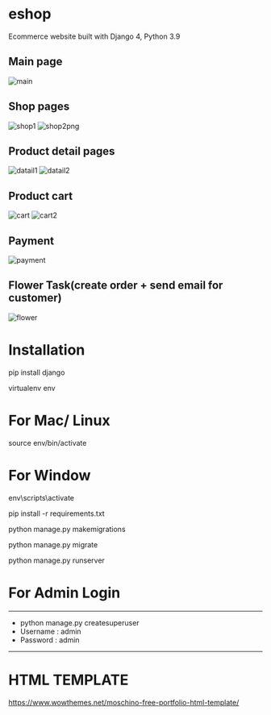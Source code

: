 # eshop
Ecommerce website built with Django 4, Python 3.9

## Main page
![main](https://user-images.githubusercontent.com/80154971/179810024-43aa4016-6bf9-4cd8-a6e5-c0e1292c0d41.png)

## Shop pages
![shop1](https://user-images.githubusercontent.com/80154971/179810064-0d47c578-91f2-479e-ad25-75b37a99c7e2.png)
![shop2png](https://user-images.githubusercontent.com/80154971/179810073-0673eb89-1c3e-4b64-a58b-dfbca51472c3.png)

## Product detail pages
![datail1](https://user-images.githubusercontent.com/80154971/179810084-fc9bc88c-5ed1-44cd-b327-de5ca54c7c3e.png)
![datail2](https://user-images.githubusercontent.com/80154971/179810090-e6c60142-dbcb-440b-a16b-b4727db75c5f.png)

## Product cart
![cart](https://user-images.githubusercontent.com/80154971/179810105-3ec4bec3-dc07-4695-a61c-f12d49995135.png)
![cart2](https://user-images.githubusercontent.com/80154971/179810112-bd73e9c3-5b93-407b-9f5e-5992edbe8d60.png)

## Payment
![payment](https://user-images.githubusercontent.com/80154971/179810117-1d194be6-50b7-4072-b954-dbbfaa9fb918.png)

## Flower Task(create order + send email for customer)
![flower](https://user-images.githubusercontent.com/80154971/179810121-7db1eea2-ce4a-4b38-a40f-1b9d51267b7d.png)


# Installation
pip install django

virtualenv env

# For Mac/ Linux
source env/bin/activate

# For Window
env\scripts\activate

pip install -r requirements.txt

python manage.py makemigrations

python manage.py migrate

python manage.py runserver

# For Admin Login
***
- python manage.py createsuperuser
- Username : admin
- Password : admin
***

# HTML TEMPLATE
https://www.wowthemes.net/moschino-free-portfolio-html-template/
